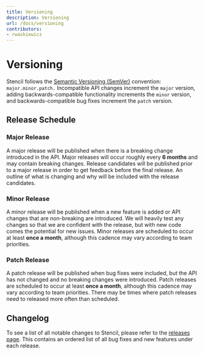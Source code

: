 ```yaml
---
title: Versioning
description: Versioning
url: /docs/versioning
contributors:
- rwaskiewicz
---
```


# Versioning

Stencil follows the <a href="https://semver.org/" target="_blank">Semantic Versioning (SemVer)</a> convention:
<code>major.minor.patch.</code> Incompatible API changes increment the <code>major</code> version, adding 
backwards-compatible functionality increments the <code>minor</code> version, and backwards-compatible bug fixes
increment the <code>patch</code> version.

## Release Schedule

### Major Release

A major release will be published when there is a breaking change introduced in the API. Major releases will occur
roughly every **6 months** and may contain breaking changes. Release candidates will be published prior to a major
release in order to get feedback before the final release. An outline of what is changing and why will be included with
the release candidates.

### Minor Release

A minor release will be published when a new feature is added or API changes that are non-breaking are introduced.
We will heavily test any changes so that we are confident with the release, but with new code comes the potential for
new issues. Minor releases are scheduled to occur at least **once a month**, although this cadence may vary according to
team priorities.

### Patch Release

A patch release will be published when bug fixes were included, but the API has not changed and no breaking changes were
introduced.  Patch releases are scheduled to occur at least **once a month**, although this cadence may vary according
to team priorities. There may be times where patch releases need to released more often than scheduled.

## Changelog

To see a list of all notable changes to Stencil, please refer to the 
<a href="https://github.com/ionic-team/stencil/releases" target="_blank" rel="noreferrer noopener">releases page</a>.
This contains an ordered list of all bug fixes and new features under each release.
